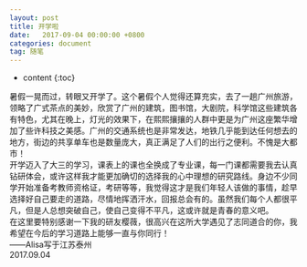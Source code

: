 ```yaml
---
layout: post
title: 开学啦
date:   2017-09-04 00:00:00 +0800
categories: document
tag: 随笔
---
```


* content
{:toc}


暑假一晃而过，转眼又开学了。这个暑假个人觉得还算充实，去了一趟广州旅游，领略了广式茶点的美妙，欣赏了广州的建筑，图书馆，大剧院，科学馆这些建筑各有特色，尤其在晚上，灯光的效果下，在熙熙攘攘的人群中更是为广州这座繁华增加了些许科技之美感。广州的交通系统也是非常发达，地铁几乎能到达任何想去的地方，街边的共享单车也是数量庞大，真正满足了人们的出行之便利。不愧是大都市！  
开学迈入了大三的学习，课表上的课也全换成了专业课，每一门课都需要我去认真钻研体会，或许这样我才能更加确切的选择我的心中理想的研究路线。身边不少同学开始准备考教师资格证，考研等等，我觉得这才是我们年轻人该做的事情，趁早选择好自己要走的道路，尽情地挥洒汗水，回报总会有的。虽然我们每个人都很平凡，但是人总想突破自己，使自己变得不平凡，这或许就是青春的意义吧。  
在这里要特别感谢一下我的研友樱薇，很高兴在这所大学遇见了志同道合的你，我希望在今后的学习道路上能够一直与你同行！  
——Alisa写于江苏泰州  
2017.09.04
